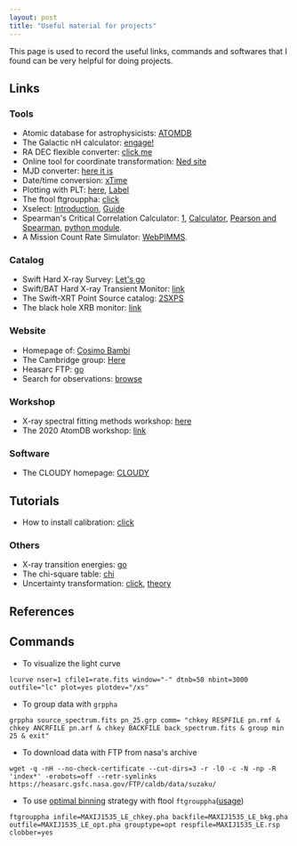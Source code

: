 ```yaml
---
layout: post
title: "Useful material for projects"
---
```


This page is used to record the useful links, commands and softwares that I found can be very helpful for doing projects.

## Links

### Tools

* Atomic database for astrophysicists: [ATOMDB](http://www.atomdb.org/)
* The Galactic nH calculator: [engage!](https://www.swift.ac.uk/analysis/nhtot/index.php)
* RA DEC flexible converter: [click me](http://www.astrouw.edu.pl/~jskowron/ra-dec/)
* Online tool for coordinate transformation: [Ned site](https://ned.ipac.caltech.edu/forms/calculator.html)
* MJD converter: [here it is](http://www.csgnetwork.com/julianmodifdateconv.html)
* Date/time conversion: [xTime](https://heasarc.gsfc.nasa.gov/cgi-bin/Tools/xTime/xTime.pl)
* Plotting with PLT: [here](https://heasarc.gsfc.nasa.gov/docs/xte/recipes/plotting.html), [Label](https://heasarc.gsfc.nasa.gov/ftools/others/qdp/node136.html`)
* The ftool ftgrouppha: [click](https://heasarc.gsfc.nasa.gov/lheasoft/ftools/headas/ftgrouppha.html)
* Xselect: [Introduction](https://www.swift.ac.uk/analysis/xrt/xselect.php), [Guide](https://heasarc.gsfc.nasa.gov/ftools/xselect/node1.html)
* Spearman's Critical Correlation Calculator: [1](https://mathcracker.com/spearmans-critical-correlation-calculator#results), [Calculator](https://geographyfieldwork.com/SpearmansRankCalculator.html#Strength-of-Correlation), [Pearson and Spearman](https://www.jianshu.com/p/93a3861e8edc), [python module](https://docs.scipy.org/doc/scipy/reference/generated/scipy.stats.spearmanr.html).
* A Mission Count Rate Simulator: [WebPIMMS](https://heasarc.gsfc.nasa.gov/cgi-bin/Tools/w3pimms/w3pimms.pl).

### Catalog

* Swift Hard X-ray Survey: [Let's go](https://swift.gsfc.nasa.gov/results/bs105mon/)
* Swift/BAT Hard X-ray Transient Monitor: [link](https://swift.gsfc.nasa.gov/results/transients/)
* The Swift-XRT Point Source catalog: [2SXPS](https://www.swift.ac.uk/2SXPS/)
* The black hole XRB monitor: [link](http://integral.esac.esa.int/blackholemonitor/black-hole-monitor.php)

### Website

* Homepage of: [Cosimo Bambi](http://www.physics.fudan.edu.cn/tps/people/bambi/Site/Home.html)
* The Cambridge group: [Here](https://www-xray.ast.cam.ac.uk/)
* Heasarc FTP: [go](https://heasarc.gsfc.nasa.gov/FTP/)
* Search for observations: [browse](https://heasarc.gsfc.nasa.gov/cgi-bin/W3Browse/w3browse.pl)

### Workshop

* X-ray spectral fitting methods workshop: [here](https://www.mpe.mpg.de/resources/HE/Buchner/xrayworkshop/?fbclid=IwAR3aKISdmmASKO-IeX3skdzgFREszKa16WFbACG_tj-FQnHqeY0GYkFHyGs)
* The 2020 AtomDB workshop: [link](http://www.atomdb.org/Meetings/2020/)

### Software

* The CLOUDY homepage: [CLOUDY](https://www.nublado.org/)

## Tutorials

- How to install calibration: [click](https://heasarc.gsfc.nasa.gov/docs/heasarc/caldb/caldb_install.html)

### Others

* X-ray transition energies: [go](https://www.nist.gov/pml/x-ray-transition-energies-database)
* The chi-square table: [chi](http://www.reid.ai/2012/09/chi-squared-distribution-table-with.html)
* Uncertainty transformation: [click](https://www.cnblogs.com/heaventian/archive/2012/11/24/2786241.html), [theory](https://phas.ubc.ca/~oser/p509/Lec_10.pdf)

## References

## Commands

* To visualize the light curve

```
lcurve nser=1 cfile1=rate.fits window="-" dtnb=50 nbint=3000 outfile="lc" plot=yes plotdev="/xs"
```

* To group data with <code>grppha</code>

```
grppha source_spectrum.fits pn_25.grp comm= "chkey RESPFILE pn.rmf & chkey ANCRFILE pn.arf & chkey BACKFILE back_spectrum.fits & group min 25 & exit"
```

* To download data with FTP from nasa's archive

```
wget -q -nH --no-check-certificate --cut-dirs=3 -r -l0 -c -N -np -R 'index*' -erobots=off --retr-symlinks https://heasarc.gsfc.nasa.gov/FTP/caldb/data/suzaku/
```

* To use [optimal binning](https://arxiv.org/abs/1601.05309) strategy with ftool `ftgrouppha`([usage](https://heasarc.gsfc.nasa.gov/lheasoft/ftools/headas/ftgrouppha.html))

```
ftgrouppha infile=MAXIJ1535_LE_chkey.pha backfile=MAXIJ1535_LE_bkg.pha outfile=MAXIJ1535_LE_opt.pha grouptype=opt respfile=MAXIJ1535_LE.rsp clobber=yes
```
